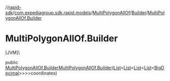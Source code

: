 //[rapid-sdk](../../../../index.md)/[com.expediagroup.sdk.rapid.models](../../index.md)/[MultiPolygonAllOf](../index.md)/[Builder](index.md)/[MultiPolygonAllOf.Builder](-multi-polygon-all-of.-builder.md)

# MultiPolygonAllOf.Builder

[JVM]\

public [MultiPolygonAllOf.Builder](index.md)[MultiPolygonAllOf.Builder](-multi-polygon-all-of.-builder.md)([List](https://docs.oracle.com/javase/8/docs/api/java/util/List.html)&lt;[List](https://docs.oracle.com/javase/8/docs/api/java/util/List.html)&lt;[List](https://docs.oracle.com/javase/8/docs/api/java/util/List.html)&lt;[List](https://docs.oracle.com/javase/8/docs/api/java/util/List.html)&lt;[BigDecimal](https://docs.oracle.com/javase/8/docs/api/java/math/BigDecimal.html)&gt;&gt;&gt;&gt;coordinates)
